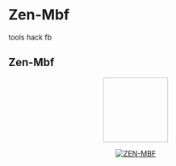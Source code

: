 # Zen-Mbf
tools hack fb

## Zen-Mbf
<p align="center">
<img
src:"https://raw.githubusercontent.com/jenazahsenyum/Zen-Mbf/master/media/image/sadboy.jpg" width="128" height="128"/>
</p>
<p align="center">
<a href="#"><img title="ZEN-MBF" src="https://img.shields.io/badge/ZEN-MBF-green?colorA=%23ff0000&colorB=%23017e40&style=for-the-badge"></a>
</p>
